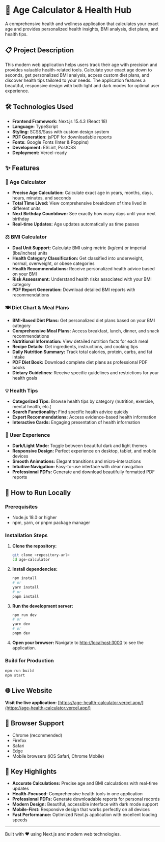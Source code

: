 # 🌸 Age Calculator & Health Hub

A comprehensive health and wellness application that calculates your exact age and provides personalized health insights, BMI analysis, diet plans, and health tips.

## 📋 Project Description

This modern web application helps users track their age with precision and provides valuable health-related tools. Calculate your exact age down to seconds, get personalized BMI analysis, access custom diet plans, and discover health tips tailored to your needs. The application features a beautiful, responsive design with both light and dark modes for optimal user experience.

## 🛠️ Technologies Used

- **Frontend Framework:** Next.js 15.4.3 (React 18)
- **Language:** TypeScript
- **Styling:** SCSS/Sass with custom design system
- **PDF Generation:** jsPDF for downloadable reports
- **Fonts:** Google Fonts (Inter & Poppins)
- **Development:** ESLint, PostCSS
- **Deployment:** Vercel-ready

## ✨ Features

### 🎂 Age Calculator
- **Precise Age Calculation:** Calculate exact age in years, months, days, hours, minutes, and seconds
- **Total Time Lived:** View comprehensive breakdown of time lived in different units
- **Next Birthday Countdown:** See exactly how many days until your next birthday
- **Real-time Updates:** Age updates automatically as time passes

### ⚖️ BMI Calculator
- **Dual Unit Support:** Calculate BMI using metric (kg/cm) or imperial (lbs/inches) units
- **Health Category Classification:** Get classified into underweight, normal, overweight, or obese categories
- **Health Recommendations:** Receive personalized health advice based on your BMI
- **Risk Assessment:** Understand health risks associated with your BMI category
- **PDF Report Generation:** Download detailed BMI reports with recommendations

### 🍽️ Diet Chart & Meal Plans
- **BMI-Based Diet Plans:** Get personalized diet plans based on your BMI category
- **Comprehensive Meal Plans:** Access breakfast, lunch, dinner, and snack recommendations
- **Nutritional Information:** View detailed nutrition facts for each meal
- **Recipe Details:** Get ingredients, instructions, and cooking tips
- **Daily Nutrition Summary:** Track total calories, protein, carbs, and fat intake
- **PDF Diet Book:** Download complete diet plans as professional PDF books
- **Dietary Guidelines:** Receive specific guidelines and restrictions for your health goals

### 💡 Health Tips
- **Categorized Tips:** Browse health tips by category (nutrition, exercise, mental health, etc.)
- **Search Functionality:** Find specific health advice quickly
- **Expert Recommendations:** Access evidence-based health information
- **Interactive Cards:** Engaging presentation of health information

### 🎨 User Experience
- **Dark/Light Mode:** Toggle between beautiful dark and light themes
- **Responsive Design:** Perfect experience on desktop, tablet, and mobile devices
- **Smooth Animations:** Elegant transitions and micro-interactions
- **Intuitive Navigation:** Easy-to-use interface with clear navigation
- **Professional PDFs:** Generate and download beautifully formatted PDF reports

## 🚀 How to Run Locally

### Prerequisites
- Node.js 18.0 or higher
- npm, yarn, or pnpm package manager

### Installation Steps

1. **Clone the repository:**
   ```bash
   git clone <repository-url>
   cd age-calculator
   ```

2. **Install dependencies:**
   ```bash
   npm install
   # or
   yarn install
   # or
   pnpm install
   ```

3. **Run the development server:**
   ```bash
   npm run dev
   # or
   yarn dev
   # or
   pnpm dev
   ```

4. **Open your browser:**
   Navigate to [http://localhost:3000](http://localhost:3000) to see the application.

### Build for Production

```bash
npm run build
npm start
```

## 🌐 Live Website

**Visit the live application:** [https://age-health-calculator.vercel.app/](https://age-health-calculator.vercel.app/)

## 📱 Browser Support

- Chrome (recommended)
- Firefox
- Safari
- Edge
- Mobile browsers (iOS Safari, Chrome Mobile)

## 🎯 Key Highlights

- **Accurate Calculations:** Precise age and BMI calculations with real-time updates
- **Health-Focused:** Comprehensive health tools in one application
- **Professional PDFs:** Generate downloadable reports for personal records
- **Modern Design:** Beautiful, accessible interface with dark mode support
- **Mobile-First:** Responsive design that works perfectly on all devices
- **Fast Performance:** Optimized Next.js application with excellent loading speeds

---

Built with ❤️ using Next.js and modern web technologies.

